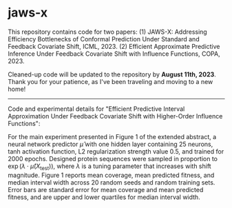 # jaws-x

This repository contains code for two papers:
(1) JAWS-X: Addressing Efficiency Bottlenecks of Conformal Prediction Under Standard and Feedback Covariate Shift, ICML, 2023.
(2) Efficient Approximate Predictive Inference Under Feedback Covariate Shift with Influence Functions, COPA, 2023.

Cleaned-up code will be updated to the repository by **August 11th, 2023**. Thank you for your patience, as I've been traveling and moving to a new home!

---

Code and experimental details for "Efficient Predictive Interval Approximation Under Feedback Covariate Shift with Higher-Order Influence Functions":

For the main experiment presented in Figure 1 of the extended abstract, a neural network predictor $\widehat{\mu}$ with one hidden layer containing 25 neurons, tanh activation function, L2 regularization strength value 0.5, and trained for 2000 epochs. Designed protein sequences were sampled in proportion to $\exp(\lambda\cdot \widehat{\mu}(X_{\text{test}}))$, where $\lambda$ is a tuning parameter that increases with shift magnitude. Figure 1 reports mean coverage, mean predicted fitness, and median interval width across 20 random seeds and random training sets. Error bars are standard error for mean coverage and mean predicted fitness, and are upper and lower quartiles for median interval width.
